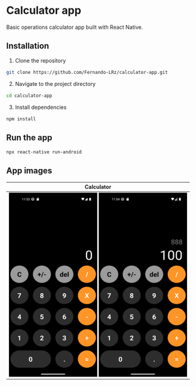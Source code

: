 # Calculator app
Basic operations calculator app built with React Native.

## Installation
1. Clone the repository
```bash
git clone https://github.com/Fernando-LRz/calculator-app.git
``` 
2. Navigate to the project directory
```bash
cd calculator-app
```
3. Install dependencies
```bash
npm install
```

## Run the app
```bash
npx react-native run-android
``` 

## App images
| Calculator                                                                                                        |
| ----------------------------------------------------------------------------------------------------------------- |
| <img src="images/img-01.png" width="235" height="490"/>  <img src="images/img-02.png" width="235" height="490"/>  |

